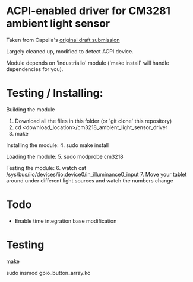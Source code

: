 ACPI-enabled driver for CM3281 ambient light sensor
===================================================

Taken from Capella's [original draft submission](https://lwn.net/Articles/557810/)

Largely cleaned up, modified to detect ACPI device.

Module depends on 'industrialio' module ('make install' will handle dependencies for you).


Testing / Installing:
====================

Building the module
1. Download all the files in this folder (or 'git clone' this repository)
2. cd <download_location>/cm3218_ambient_light_sensor_driver
3. make

Installing the module:
4. sudo make install

Loading the module:
5. sudo modprobe cm3218

Testing the module:
6. watch cat /sys/bus/iio/devices/iio\:device0/in_illuminance0_input
7. Move your tablet around under different light sources and watch the numbers change



Todo
==== 
- Enable time integration base modification






Testing
======

make

sudo insmod gpio_button_array.ko

